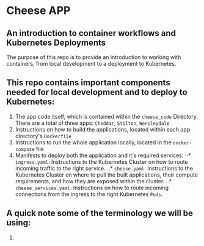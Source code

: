 # Cheese APP
## An introduction to container workflows and Kubernetes Deployments

The purpose of this repo is to provide an introduction to working with containers, from local development to a deployment to Kubernetes.

## This repo contains important components needed for local development and to deploy to Kubernetes:

1. The app code itself, which is contained within the `cheese_code` Directory. There are a total of three apps: `Cheddar`, `Stilton`, `Wensleydale`
2. Instructions on how to build the applications, located within each app directory's `Dockerfile`
3. Instructions to run the whole application locally, located in the `docker-compose` file
4. Manifests to deploy both the application and it's required services:
⋅⋅* `ingress.yaml`: Instructions to the Kubernetes Cluster on how to route incoming traffic to the right service.
..* `cheese.yaml`: Instructions to the Kubernetes Cluster on where to pull the built applications, their compute requirements, and how they are exposed within the cluster.
..* `cheese_services.yaml`: Instructions on how to route incoming connections from the ingress to the right Kubernetes `Pods`.

## A quick note some of the terminology we will be using:

1.
